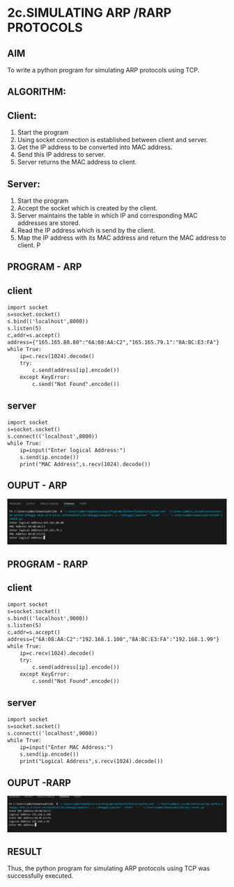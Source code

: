 # 2c.SIMULATING ARP /RARP PROTOCOLS
## AIM
To write a python program for simulating ARP protocols using TCP.
## ALGORITHM:
## Client:
1. Start the program
2. Using socket connection is established between client and server.
3. Get the IP address to be converted into MAC address.
4. Send this IP address to server.
5. Server returns the MAC address to client.
## Server:
1. Start the program
2. Accept the socket which is created by the client.
3. Server maintains the table in which IP and corresponding MAC addresses are
stored.
4. Read the IP address which is send by the client.
5. Map the IP address with its MAC address and return the MAC address to client.
P
## PROGRAM - ARP
## client
```
import socket
s=socket.socket()
s.bind(('localhost',8000))
s.listen(5)
c,addr=s.accept()
address={"165.165.80.80":"6A:08:AA:C2","165.165.79.1":"8A:BC:E3:FA"}
while True:
    ip=c.recv(1024).decode()
    try:
        c.send(address[ip].encode())
    except KeyError:
        c.send("Not Found".encode())
```
## server
```
import socket
s=socket.socket()
s.connect(('localhost',8000))
while True:
    ip=input("Enter logical Address:")
    s.send(ip.encode())
    print("MAC Address",s.recv(1024).decode())
```
## OUPUT - ARP
![alt text](ARP.png)

## PROGRAM - RARP
## client
```
import socket
s=socket.socket()
s.bind(('localhost',9000))
s.listen(5)
c,addr=s.accept()
address={"6A:08:AA:C2":"192.168.1.100","8A:BC:E3:FA":"192.168.1.99"}
while True:
    ip=c.recv(1024).decode()
    try:
        c.send(address[ip].encode())
    except KeyError:
        c.send("Not Found".encode())

```
## server
```
import socket
s=socket.socket()
s.connect(('localhost',9000))
while True:
    ip=input("Enter MAC Address:")
    s.send(ip.encode())
    print("Logical Address",s.recv(1024).decode())
```

## OUPUT -RARP
![alt text](rarp.png)

## RESULT
Thus, the python program for simulating ARP protocols using TCP was successfully 
executed.
